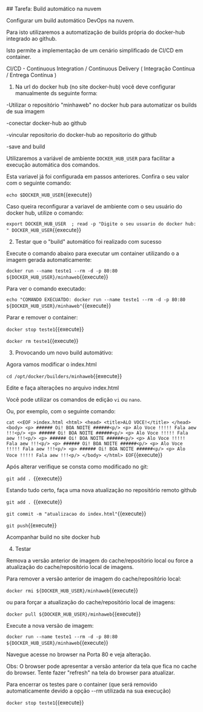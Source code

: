 ## Tarefa: Build automático na nuvem

Configurar um build automático DevOps na nuvem.

Para isto utilizaremos a automatização de builds própria do docker-hub integrado ao github.

Isto permite a implementação de um cenário simplificado de CI/CD em container.

CI/CD - Continuous Integration / Continuous Delivery ( Integração Contínua / Entrega Contínua )


1) Na url do docker hub (no site docker-hub) você deve configurar manualmente ds seguinte forma:

-Utilizar o repositório "minhaweb" no docker hub para automatizar os builds de sua imagem

-conectar docker-hub ao github

-vincular repositorio do docker-hub ao repositorio do github

-save and build


Utilizaremos a variável de ambiente `DOCKER_HUB_USER` para facilitar a execução automática dos comandos.

Esta variavel já foi configurada em passos anteriores. Confira o seu valor com o seguinte comando:

`echo $DOCKER_HUB_USER`{{execute}}

Caso queira reconfigurar a variavel de ambiente com o seu usuário do docker hub, utilize o comando:

`export DOCKER_HUB_USER  ; read -p "Digite o seu usuario do docker hub: " DOCKER_HUB_USER`{{execute}}



2) Testar que o "build" automático foi realizado com sucesso

Execute o comando abaixo para executar um container utilizando o a imagem gerada automaticamente:

`docker run --name teste1 --rm -d -p 80:80 ${DOCKER_HUB_USER}/minhaweb`{{execute}}

Para ver o comando executado:

`echo "COMANDO EXECUATDO: docker run --name teste1 --rm -d -p 80:80 ${DOCKER_HUB_USER}/minhaweb"`{{execute}}

Parar e remover o container:

`docker stop teste1`{{execute}}

`docker rm teste1`{{execute}}


3) Provocando um novo build automátivo:

Agora vamos modificar o index.html

`cd /opt/docker/builders/minhaweb`{{execute}}

Edite e faça alterações no arquivo index.html

Você pode utilizar os comandos de edição `vi` ou `nano`. 

Ou, por exemplo, com o seguinte comando:

`cat <<EOF >index.html
    <html>
      <head>
       <title>ALO VOCE!</title>
      </head>
      <body>
        <p> ###### Oi! BOA NOITE ######<p/>
        <p> Alo Voce !!!!! Fala aew !!!<p/>
        <p> ###### Oi! BOA NOITE ######<p/>
        <p> Alo Voce !!!!! Fala aew !!!<p/>
        <p> ###### Oi! BOA NOITE ######<p/>
        <p> Alo Voce !!!!! Fala aew !!!<p/>
        <p> ###### Oi! BOA NOITE ######<p/>
        <p> Alo Voce !!!!! Fala aew !!!<p/>
        <p> ###### Oi! BOA NOITE ######<p/>
        <p> Alo Voce !!!!! Fala aew !!!<p/>
      </body>
    </html>
EOF`{{execute}}


Após alterar verifique se consta como modificado no git:

`git add . `{{execute}}

Estando tudo certo, faça uma nova atualização no repositório remoto github

`git add . `{{execute}}

`git commit -m "atualizacao do index.html"`{{execute}}

`git push`{{execute}}

Acompanhar build no site docker hub


4) Testar

Remova a versão anterior de imagem do cache/repositório local ou force a atualização do cache/repositório local de imagens.

Para remover a versão anterior de imagem do cache/repositório local:

`docker rmi ${DOCKER_HUB_USER}/minhaweb`{{execute}}

ou para forçar a atualização do cache/repositório local de imagens:

`docker pull ${DOCKER_HUB_USER}/minhaweb`{{execute}}

Execute a nova versão de imagem:

`docker run --name teste1 --rm -d -p 80:80  ${DOCKER_HUB_USER}/minhaweb`{{execute}}

Navegue acesse no browser na Porta 80 e veja alteração.

Obs: O browser pode apresentar a versão anterior da tela que fica no cache do browser. Tente fazer "refresh" na tela do browser para atualizar.

Para encerrar os testes pare o container (que será removido automaticamente devido a opção --rm utilizada na sua execução)

`docker stop teste1`{{execute}}
